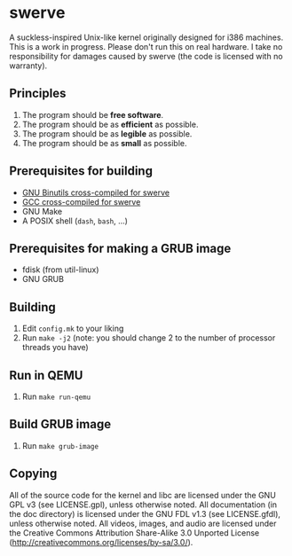 # swerve

A suckless-inspired Unix-like kernel originally designed for i386 machines. This
is a work in progress. Please don't run this on real hardware. I take no
responsibility for damages caused by swerve (the code is licensed with no
warranty).

## Principles

1. The program should be **free software**.
1. The program should be as **efficient** as possible.
1. The program should be as **legible** as possible.
1. The program should be as **small** as possible.

## Prerequisites for building

* [GNU Binutils cross-compiled for
  swerve](https://gitlab.com/swegbun/swerve-binutils)
* [GCC cross-compiled for swerve](https://gitlab.com/swegbun/swerve-gcc)
* GNU Make
* A POSIX shell (`dash`, `bash`, ...)

## Prerequisites for making a GRUB image

* fdisk (from util-linux)
* GNU GRUB

## Building

1. Edit `config.mk` to your liking
1. Run `make -j2` (note: you should change 2 to the number of processor threads
   you have)

## Run in QEMU

1. Run `make run-qemu`

## Build GRUB image

1. Run `make grub-image`

## Copying

All of the source code for the kernel and libc are licensed under the GNU GPL
v3 (see LICENSE.gpl), unless otherwise noted. All documentation (in the doc
directory) is licensed under the GNU FDL v1.3 (see LICENSE.gfdl), unless
otherwise noted. All videos, images, and audio are licensed under the Creative
Commons Attribution Share-Alike 3.0 Unported License
(<http://creativecommons.org/licenses/by-sa/3.0/>).
